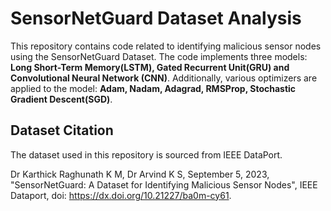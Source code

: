 # SensorNetGuard Dataset Analysis

This repository contains code related to identifying malicious sensor nodes using the SensorNetGuard Dataset. The code implements three models: **Long Short-Term Memory(LSTM), Gated Recurrent Unit(GRU) and Convolutional Neural Network (CNN)**. Additionally, various optimizers are applied to the model: **Adam, Nadam, Adagrad, RMSProp, Stochastic Gradient Descent(SGD)**.

## Dataset Citation

The dataset used in this repository is sourced from IEEE DataPort.

Dr Karthick Raghunath K M, Dr Arvind K S, September 5, 2023, "SensorNetGuard: A Dataset for Identifying Malicious Sensor Nodes", IEEE Dataport, doi: https://dx.doi.org/10.21227/ba0m-cy61.
